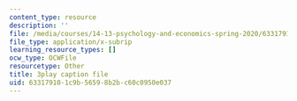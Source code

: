```yaml
---
content_type: resource
description: ''
file: /media/courses/14-13-psychology-and-economics-spring-2020/633179101c9b56598b2bc60c0950e037_j9Zeole0bYg.vtt
file_type: application/x-subrip
learning_resource_types: []
ocw_type: OCWFile
resourcetype: Other
title: 3play caption file
uid: 63317910-1c9b-5659-8b2b-c60c0950e037
---
```

